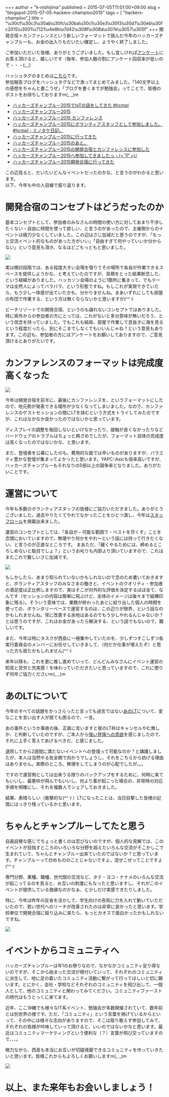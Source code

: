 +++
author = "k-nishijima"
published = 2015-07-05T11:01:00+09:00
slug = "blogspot-2015-07-05-hackers-champloo2015"
tags = [ "hackers-champloo",]
title = "\u30cf\u30c3\u30ab\u30fc\u30ba\u30c1\u30e3\u30f3\u30d7\u30eb\u30fc2015\u3001\u7121\u4e8b\u7d42\u308f\u308a\u307e\u3057\u305f"
+++
開発合宿＋カンファレンスという新しいフォーマットで挑んだ今年のハッカーズチャンプルーも、お金の出入りもだいたい確定し、ようやく終了しました。  
  
ご参加いただいた皆様、ありがとうございました。もし宜しければ[アンケート](https://goo.gl/ttjiWm)にお答え頂けると、嬉しいです（毎年、参加人数の割にアンケート回収率が低いので・・・(;\_;)  
  
ハッシュタグのまとめは[こちら](http://togetter.com/li/840194)です。  
参加報告ブログをハッシュタグなどで漁ってまとめてみました。「140文字以上の感想をちゃんと書こうぜ」「ブログを書くまでが勉強会」ってことで、皆様のポストをお待ちしておりますm(\_
\_)m  

-   [ハッカーズチャンプルー2015でIoTの話をしてきた
    \#hcmpl](http://dev.classmethod.jp/hardware/report-about-hackers-champloo-2015/)
-   [ハッカーズチャンプルー2015](http://hogehoge-banana.github.io/hcmpl/)
-   [ハッカーズチャンプルー2015
    カンファレンス](http://www.masakoha.com/archives/486)
-   [ハッカーズチャンプルー2015にボランティアスタッフとして参加しました。
    \#hcmpl -
    ミノタケ日記。](http://kimihito.hatenablog.com/entry/2015/07/02/093000)
-   [ハッカーズチャンプルー2015に行ってきた](http://attonblog.blogspot.jp/2015/07/hackers-champloo-2015.html)
-   [ハッカーズチャンプルー2015のあと。](http://cloneko.com/post/123166709159/2015)
-   [ハッカーズチャンプルー2015の開発合宿とカンファレンスに参加した](http://ishibashi.tumblr.com/post/123268685975/2015)
-   [ハッカーズチャンプルー2015へ参加してきましたっヽ(=´▽\`=)ﾉ](http://kabotya155.tumblr.com/post/123452196413/2015)
-   [ハッカーズチャンプルー2015開発合宿に行ってきた](http://taniya.hatenablog.com/entry/2015/07/08/213549)

この辺見ると、だいたいどんなイベントだったのかな、と言うのがわかると思います。  
以下、今年も中の人目線で振り返ります。  

<span id="more"></span>開発合宿のコンセプトはどうだったのか
===========================================================

基本コンセプトとして、参加者のみなさんの時間の使い方に対してあまり干渉したくない・自由に時間を使って欲しい、と言うのがあったので、主催側からのイベントは極力少なくしていました。この辺はさじ加減だと思うのですが、「もっと交流イベント的なものがあった方がいい」「自由すぎて何やっていいか分からない」という意見も頂き、なるほどごもっともと思いました。  

[![](../images/thumbnails/blogspot-2015-07-05-hackers-champloo2015-11698731_906180592754401_3699058453674907576_o.jpg)](../images/blogspot-2015-07-05-hackers-champloo2015-11698731_906180592754401_3699058453674907576_o.jpg)

  
実は検討段階では、ある程度大きい会場を借りてその場所で各自が作業できるスペースを提供しようかな、と考えていたのですが、見積をとった結果断念した、という経緯がありました。ハッカソン会場のように1箇所に集まって、でもテーマは全然人によってバラバラ、という形態ですね。もしこれが実現できていたら、もう少し一体感が出ていたかも、分かりませんね。まあいずれにしても部屋の布団で作業する、という方は無くならないかと思いますが(^^ゞ  
  
ビーチリゾートでの開発合宿、というのも譲れないコンセプトではありました。特に県外からの参加者の方にとっては、これがないと多分意味が無いだろう、という信念を持っていました。でもこれも結局、部屋で作業して息抜きに海を見るという程度だったら、別にそこまでしなくてもいいんじゃね？という意見もあります。この辺も、参加者の方にはアンケートをお願いしてありますので、ご意見頂けるとありがたいです。  

カンファレンスのフォーマットは完成度高くなった
==============================================

[![](../images/thumbnails/blogspot-2015-07-05-hackers-champloo2015-FILE0018.png)](../images/blogspot-2015-07-05-hackers-champloo2015-FILE0018.png)

今年は開発合宿を前半に、最後にカンファレンスを、というフォーマットにしたので、地元勢が発表できる場所が少なくなってしまいました。なので、カンファレンスのゲストセッションの間にLTを挟むという方式をトライしてみたのですが、これはなかなか良かったのではないかと思っています。  
  
ディスプレイの調整を毎回しないといけなかったり、接触が良くなかったりなどハードウェアのトラブルはちょっと興ざめでしたが、フォーマット自体の完成度は高くなったのではないかな、と思います。  
  
また、登壇者を公募にしたのも、費用的な面では辛いものがありますが、バラエティ豊かな登壇が集まってよかったと思います。YAPC::Asicも倍率高いですが、ハッカーズチャンプルーもそれなりの5倍以上の競争率となりました。ありがたいことです。  

運営について
============

今年も多数のボランティアスタッフの皆様にご協力いただきました。ありがとうございました。過去やりたくてやれてなかったことをひとつ潰し、今年は[スタッフロール](http://hackers-champloo.org/2015/staff.html)を掲載出来ました。  
  
運営のコンセプトとしては、「各自が・可能な範囲で・ベストを尽くす」ことを念頭においていますので、無理やり何かをやれ〜という話には持って行きたくない、と言うのが正直なところです。
まあただ、「緩くやるためには、締めるところしめないと駄目でしょ？」というお叱りも内部より頂いていますので、これはまたこれで難しいさじ加減です。  

[![](../images/thumbnails/blogspot-2015-07-05-hackers-champloo2015-IMG_9904.JPG)](../images/blogspot-2015-07-05-hackers-champloo2015-IMG_9904.JPG)

  
もしかしたら、あまり知られていないかもしれないので念のため書いておきますと、ボランティアスタッフのみなさまの働きと、イベントのクオリティ・参加者の満足度は正比例しますので、実はそこが対外的な評価を決定するほぼ全て、なんです（セッションの内容は簡単に飛ぶけど、全体のイメージは後々まで結構印象に残る）。そういう意味では、業務が終わったあとに絞り出した個人の時間を使っての、ボランタリーベースで運営するのは、この辺りが限界、という話なのかもしれませんね。常に改善する余地はあるのでもう少しやれるんじゃないか？とは思うのですが、これはお金があったら解決する、という話でもないので、難しいです。  
  
また、今年は特にタスクが西島に一極集中していたのを、少しずつすこしずつ各実行委員会のメンバーにお任せしていきまして、（何だか仕事が増えたぞ）と思った方も居たかもしれません(^^ゞ  
  
来年以降も、これを更に推し進めていって、どんどんみなさんにイベント運営の知見と苦労と充実感！を味わっていただきたいと思っていますので、これに懲りず何卒ご協力くださいm(\_
\_)m  

あのLTについて
==============

今年のすべての話題をかっさらったと言っても過言ではない[あのLT](http://www.slideshare.net/yutakakinjyo/hackerscample-lt-49900119)について、変なことを言い出す人が居ても困るので、一言。  
  
あの事件というか事故の後、正直に言いますと彼のLT枠はキャンセルやむ無しか、と判断していたのですが、ご本人から[強い登壇への意欲](https://twitter.com/k_nishijima/status/606669683048218624)を感じましたので、それに上手く答えてあげるべきだ、と感じました。  
  
退院してから2週間に満たないイベントへの登壇って可能なのか？と躊躇しましたが、本人は当然やる気全開で向かうでしょうし、それをこちらから妨げる理由はありません。実際のところ、無理をしてしまうのが心配でしたが。。。  
  
ですので運営側としては出来うる限りのバックアップをするために、何時に来てもいいし、最悪枠が飛んでもいいし、何より事が起こった場合の、非常時の対応手順を明確にし、それを複数人でシェアしておきました。  
  
結果、素晴らしい（衝撃的な(^^ゞ）LTになったことは、当日目撃した皆様の記憶にはっきり残っているかと思います。  

ちゃんとチャンプルーしてたと思う
================================

自画自賛な感じでちょっと書くのは忍びないのですが、個人的な見解では、このイベントが目指すところのいろいろな分野を超えたいろんな交流がそこかしこで生まれていて、ちゃんとチャンプルー出来ていたのではないか？と思っています。チャンプルーって炒めもののことじゃないですよ。混ぜこぜってことですよ(^^ゞ  
  
専門分野、業種、職種、世代間の交流など、タテ・ヨコ・ナナメのいろんな交流が起こってるのを見ると、お互いの刺激にもなったと思いますし、それがこのイベントが提供している価値なのかなぁ、と少しだけ実感できたりしました。  
  
特に、今年は昨年の反省を活かして、学生向けの告知に力を入れて動いていただいたので、若い世代へのリーチが改善されたのは非常に良かったと思います。学校単位で開発合宿に殴り込みに来たら、もっとカオスで面白かったかもしれないですね。  

[![](../images/thumbnails/blogspot-2015-07-05-hackers-champloo2015-IMG_9951.JPG)](../images/blogspot-2015-07-05-hackers-champloo2015-IMG_9951.JPG)

イベントからコミュニティへ
==========================

ハッカーズチャンプルーは年1のお祭りなので、なかなかコミュニティ足り得ないのですが、そこから始まった交流が根付いていって、それぞれのコミュニティに派生して、地に足の着いたコミュニティ活動に繋がって行ってほしいと切に願います。とにかく、会社・学校などそれぞれのコミュニティを飛び出して、一個人として、他のコミュニティと関わってみてください。コミュニティファーストの時代はもうとっくに来てます。  
  
近年、ここ沖縄でも様々なIT系イベント、勉強会が多数開催されていて、数年前とは別世界の様です。ただ、「コミュニティ」という言葉を掲げているからといって、その中には様々な志向がありますので、そこは取り敢えず参加してみて、それぞれの皆様が吟味していって頂けると、いいのではないかなと思います。最近はコミュニティマーケティングという便利な（？）言葉が飛び交っていますので、、、。  
  
微力ながら、西島も本当にお互いが切磋琢磨できるコミュニティを作っていきたいと思います。皆様これからもよろしくお願いしますm(\_
\_)m  

[![](../images/thumbnails/blogspot-2015-07-05-hackers-champloo2015-IMG_0259.JPG)](../images/blogspot-2015-07-05-hackers-champloo2015-IMG_0259.JPG)

以上、また来年もお会いしましょう！
==================================
